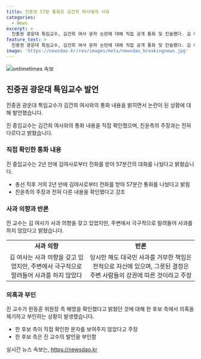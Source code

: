 ```yaml
---
title: 진중권 57분 통화로 김건희 여사에게 사과
categories:
  - News
excerpt: >
  진중권 광운대 특임교수, 김건희 여사 문자 논란에 대해 직접 공개 통화 및 진술했다. 김 여사의 사과 의향과 진씨의 주장이 다르다며, 주변의 강압으로 사과를 거부했다고 밝혔고, 친윤측을 비판했다. 또한 한 후보 측의 문자 확인 의혹을 제기했으나 해당 의혹은 부인되었다. 
feature_text: >
  진중권 광운대 특임교수, 김건희 여사 문자 논란에 대해 직접 공개 통화 및 진술했다. 김 여사의 사과 의향과 진씨의 주장이 다르다며, 주변의 강압으로 사과를 거부했다고 밝혔고, 친윤측을 비판했다. 또한 한 후보 측의 문자 확인 의혹을 제기했으나 해당 의혹은 부인되었다. 
image: 'https://newsdao.kr/res/images/meta/newsdao_breakingnews.jpg'
---
```


<p><img src="https://newsdao.kr/res/images/meta/newsdao_breakingnews.jpg" alt="ontimetimes 속보" /></p>

<h2 data-ke-size="size26">진중권 광운대 특임교수 발언</h2>

<p>진중권 광운대 특임교수가 김건희 여사와의 통화 내용을 밝히면서 논란이 된 상황에 대해 발언했습니다.</p>

<p data-ke-size="size16">진 중임교수는 김건희 여사와의 통화 내용을 직접 확인했으며, 친윤측의 주장과는 전혀 다르다고 밝혔습니다.</p>

<h3>직접 확인한 통화 내용</h3>

<p>진 중임교수는 2년 만에 김여사로부터 전화를 받아 57분간의 대화를 나눴다고 밝혔습니다.</p>

<ul>
  <li>총선 직후 거의 2년 만에 김여사로부터 전화를 받아 57분간 통화를 나눴다고 밝힘</li>
  <li>친윤측의 주장과 전혀 다른 내용을 확인했다고 강조</li>
</ul>

<h3>사과 의향과 반론</h3>

<p>진 교수는 김 여사가 사과 의향을 갖고 있었지만, 주변에서 극구적으로 말려들어 사과를 하지 않았다고 밝혔습니다.</p>

<table>
  <tr>
    <td style="text-align: center; height: 17px;"><b>사과 의향</b></td>
    <td style="text-align: center; height: 17px;"><b>반론</b></td>
  </tr>
  <tr>
    <td style="text-align: center; height: 17px;">김 여사는 사과 의향을 갖고 있었지만, 주변에서 극구적으로 말려들어 사과를 하지 않았다</td>
    <td style="text-align: center; height: 17px;">당시만 해도 대국민 사과를 거부한 책임은 전적으로 자신에 있으며, 그릇된 결정은 주변 사람들의 강권에 따른 것이라고 주장</td>
  </tr>
</table>

<h3>의혹과 부인</h3>

<p>진 교수가 한동훈 위원장 측 해명을 확인했다고 밝혔던 것에 대해 한 후보 측에서 의혹을 제기하고 부인하는 상황이 발생했습니다.</p>

<ul>
  <li>한 후보 측이 직접 확인한 문자를 보여주지 않았다고 주장</li>
  <li>한 후보 측은 진 교수의 발언을 부인함</li>
</ul>
실시간 뉴스 속보는, <a href="https://newsdao.kr" rel="dofollow">https://newsdao.kr</a>



